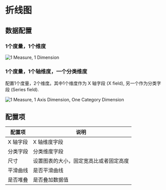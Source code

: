# 折线图

## 数据配置

### 1个度量，1个维度

![1 Measure, 1 Dimension](https://static-docs.nocobase.com/202410101109866.png)

### 1个度量，1个轴维度，一个分类维度

配置1个度量，2个维度。其中1个维度作为 X 轴字段 (X field), 另一个作为分类字段 (Series field).

![1 Measure, 1 Axis Dimension, One Category Dimension](https://static-docs.nocobase.com/202410101113944.png)

## 配置项

| 配置项   | 说明                                   |
| -------- | -------------------------------------- |
| X 轴字段 | X 轴维度字段                           |
| 分类字段 | 分类维度字段                           |
| 尺寸     | 设置图表的大小，固定宽高比或者固定高度 |
| 平滑曲线 | 是否平滑曲线                           |
| 是否堆叠 | 是否叠加数据值                         |
